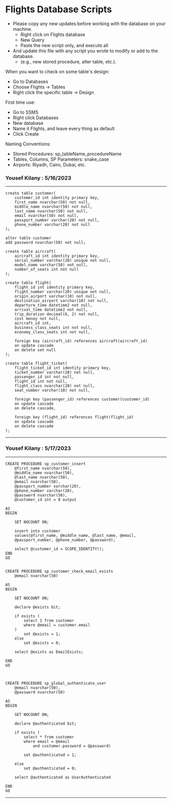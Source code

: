 # Flights Database Scripts
- Please copy any new updates before working with the database on your machine.
	+ Right click on Flights database
	+ New Query
	+ Paste the new script only, and execute all
- And update this file with any script you wrote to modify or add to the database.
    + (e.g., new stored procedure, alter table, etc.).

When you want to check on some table's design: 
- Go to Databases
- Choose Flights -> Tables
- Right click the specific table -> Design

First time use: 
- Go to SSMS
- Right click Databases
- New database
- Name it Flights, and leave every thing as default
- Click Create

Naming Conventions:
- Stored Procedures: sp_tableName_procedureName
- Tables, Columns, SP Parameters: snake_case
- Airports: Riyadh, Cairo, Dubai, etc.

### Yousef Kilany : 5/16/2023 
______________________________________________________________________
```
create table customer(
	customer_id int identity primary key,
	first_name nvarchar(50) not null,
	middle_name nvarchar(50) not null,
	last_name nvarchar(50) not null,
	email nvarchar(50) not null,
	passport_number varchar(20) not null,
	phone_number varchar(20) not null
);

alter table customer
add password nvarchar(50) not null;

create table aircraft(
	aircraft_id int identity primary key,
	serial_number varchar(20) unique not null,
	model_name varchar(50) not null,
	number_of_seats int not null
);

create table flight(
	flight_id int identity primary key,
	flight_number varchar(20) unique not null,
	origin_airport varchar(10) not null,
	destination_airport varchar(10) not null,
	departure_time datetime2 not null,
	arrival_time datetime2 not null,
	trip_duration decimal(6, 2) not null,
	cost money not null,
	aircraft_id int,
	business_class_seats int not null,
	economy_class_seats int not null,

	foreign key (aircraft_id) references aircraft(aircraft_id)
	on update cascade
	on delete set null
);

create table flight_ticket(
	flight_ticket_id int identity primary key,
	ticket_number varchar(20) not null,
	passenger_id int not null,
	flight_id int not null,
	flight_class nvarchar(20) not null,
	seat_number varchar(10) not null,
	
	foreign key (passenger_id) references customer(customer_id)
	on update cascade
	on delete cascade,

	foreign key (flight_id) references flight(flight_id)
	on update cascade
	on delete cascade
);
```
______________________________________________________________________

### Yousef Kilany : 5/17/2023
______________________________________________________________________
```
CREATE PROCEDURE sp_customer_insert
	@first_name nvarchar(50),
	@middle_name nvarchar(50),
	@last_name nvarchar(50),
	@email nvarchar(50),
	@passport_number varchar(20),
	@phone_number varchar(20),
	@password nvarchar(50),
	@customer_id int = 0 output

AS
BEGIN
	
	SET NOCOUNT ON;

	insert into customer 
	values(@first_name, @middle_name, @last_name, @email, 
	@passport_number, @phone_number, @password);

	select @customer_id = SCOPE_IDENTITY();
END
GO


CREATE PROCEDURE sp_customer_check_email_exists 
	@email nvarchar(50)
	
AS
BEGIN
	
	SET NOCOUNT ON;

	declare @exists bit;

	if exists (
		select 1 from customer 
		where @email = customer.email
	) 
		set @exists = 1;
	else
		set @exists = 0;

	select @exists as EmailExists;
    
END
GO



CREATE PROCEDURE sp_global_authenticate_user
	@email nvarchar(50),
	@password nvarchar(50)

AS
BEGIN

	SET NOCOUNT ON;

	declare @authenticated bit;

	if exists (
		select * from customer
		where email = @email 
			and customer.password = @password)

		set @authenticated = 1;

	else 
		set @authenticated = 0;

	select @authenticated as UserAuthenticated

END
GO

```
______________________________________________________________________
